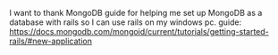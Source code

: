 
I want to thank MongoDB guide for helping me set up MongoDB as a database with rails so I can use rails on my windows pc.
guide: https://docs.mongodb.com/mongoid/current/tutorials/getting-started-rails/#new-application

